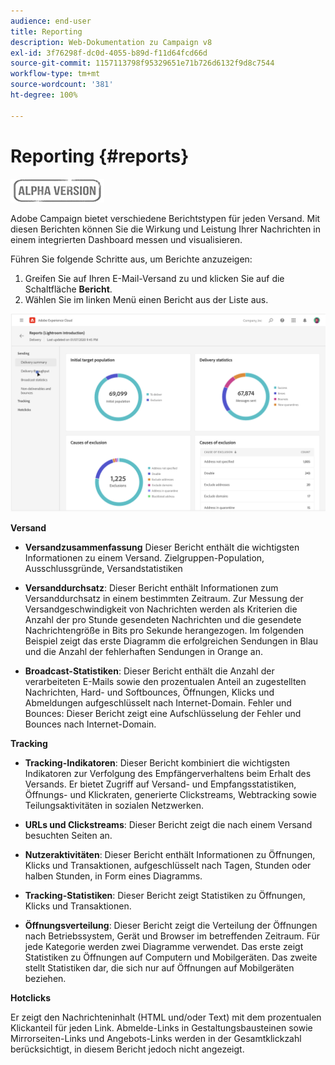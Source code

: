```yaml
---
audience: end-user
title: Reporting
description: Web-Dokumentation zu Campaign v8
exl-id: 3f76298f-dc0d-4055-b89d-f11d64fcd66d
source-git-commit: 1157113798f95329651e71b726d6132f9d8c7544
workflow-type: tm+mt
source-wordcount: '381'
ht-degree: 100%

---
```


# Reporting {#reports}

![](../assets/do-not-localize/badge.png)

<!--
detail delivery reports and how to access them

same content as in v7 (excepted for the navigation that is similar to AJO
-->

Adobe Campaign bietet verschiedene Berichtstypen für jeden Versand. Mit diesen Berichten können Sie die Wirkung und Leistung Ihrer Nachrichten in einem integrierten Dashboard messen und visualisieren.

Führen Sie folgende Schritte aus, um Berichte anzuzeigen:

1. Greifen Sie auf Ihren E-Mail-Versand zu und klicken Sie auf die Schaltfläche **Bericht**.
1. Wählen Sie im linken Menü einen Bericht aus der Liste aus.

![](assets/reporting.png)

**Versand**

* **Versandzusammenfassung** Dieser Bericht enthält die wichtigsten Informationen zu einem Versand. Zielgruppen-Population, Ausschlussgründe, Versandstatistiken

* **Versanddurchsatz**: Dieser Bericht enthält Informationen zum Versanddurchsatz in einem bestimmten Zeitraum. Zur Messung der Versandgeschwindigkeit von Nachrichten werden als Kriterien die Anzahl der pro Stunde gesendeten Nachrichten und die gesendete Nachrichtengröße in Bits pro Sekunde herangezogen. Im folgenden Beispiel zeigt das erste Diagramm die erfolgreichen Sendungen in Blau und die Anzahl der fehlerhaften Sendungen in Orange an.

* **Broadcast-Statistiken**: Dieser Bericht enthält die Anzahl der verarbeiteten E-Mails sowie den prozentualen Anteil an zugestellten Nachrichten, Hard- und Softbounces, Öffnungen, Klicks und Abmeldungen aufgeschlüsselt nach Internet-Domain.
Fehler und Bounces: Dieser Bericht zeigt eine Aufschlüsselung der Fehler und Bounces nach Internet-Domain.

**Tracking**

* **Tracking-Indikatoren**: Dieser Bericht kombiniert die wichtigsten Indikatoren zur Verfolgung des Empfängerverhaltens beim Erhalt des Versands. Er bietet Zugriff auf Versand- und Empfangsstatistiken, Öffnungs- und Klickraten, generierte Clickstreams, Webtracking sowie Teilungsaktivitäten in sozialen Netzwerken.

* **URLs und Clickstreams**: Dieser Bericht zeigt die nach einem Versand besuchten Seiten an.

* **Nutzeraktivitäten**: Dieser Bericht enthält Informationen zu Öffnungen, Klicks und Transaktionen, aufgeschlüsselt nach Tagen, Stunden oder halben Stunden, in Form eines Diagramms.

* **Tracking-Statistiken**: Dieser Bericht zeigt Statistiken zu Öffnungen, Klicks und Transaktionen.

* **Öffnungsverteilung**: Dieser Bericht zeigt die Verteilung der Öffnungen nach Betriebssystem, Gerät und Browser im betreffenden Zeitraum. Für jede Kategorie werden zwei Diagramme verwendet. Das erste zeigt Statistiken zu Öffnungen auf Computern und Mobilgeräten. Das zweite stellt Statistiken dar, die sich nur auf Öffnungen auf Mobilgeräten beziehen.

**Hotclicks**

Er zeigt den Nachrichteninhalt (HTML und/oder Text) mit dem prozentualen Klickanteil für jeden Link. Abmelde-Links in Gestaltungsbausteinen sowie Mirrorseiten-Links und Angebots-Links werden in der Gesamtklickzahl berücksichtigt, in diesem Bericht jedoch nicht angezeigt.
